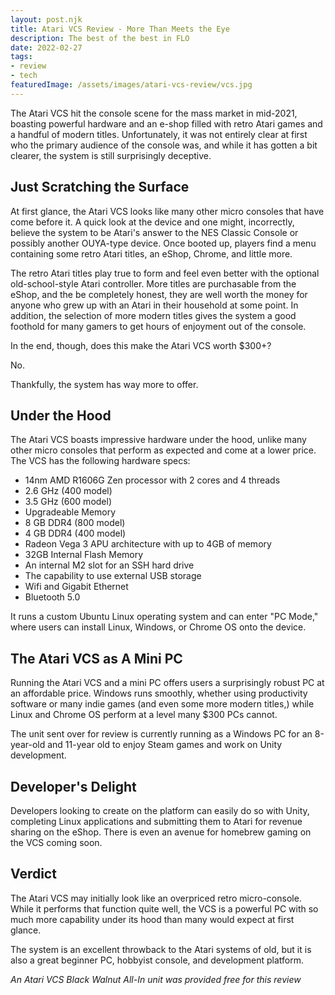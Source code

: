 ```yaml
---
layout: post.njk
title: Atari VCS Review - More Than Meets the Eye
description: The best of the best in FLO
date: 2022-02-27
tags:
- review
- tech
featuredImage: /assets/images/atari-vcs-review/vcs.jpg
---
```

The Atari VCS hit the console scene for the mass market in mid-2021, boasting powerful hardware and an e-shop filled with retro Atari games and a handful of modern titles. Unfortunately, it was not entirely clear at first who the primary audience of the console was, and while it has gotten a bit clearer, the system is still surprisingly deceptive.

## Just Scratching the Surface
At first glance, the Atari VCS looks like many other micro consoles that have come before it. A quick look at the device and one might, incorrectly, believe the system to be Atari's answer to the NES Classic Console or possibly another OUYA-type device. Once booted up, players find a menu containing some retro Atari titles, an eShop, Chrome, and little more.

The retro Atari titles play true to form and feel even better with the optional old-school-style Atari controller. More titles are purchasable from the eShop, and the be completely honest, they are well worth the money for anyone who grew up with an Atari in their household at some point. In addition, the selection of more modern titles gives the system a good foothold for many gamers to get hours of enjoyment out of the console.

In the end, though, does this make the Atari VCS worth $300+?

No.

Thankfully, the system has way more to offer.

## Under the Hood

The Atari VCS boasts impressive hardware under the hood, unlike many other micro consoles that perform as expected and come at a lower price. The VCS has the following hardware specs:

* 14nm AMD R1606G Zen processor with 2 cores and 4 threads
* 2.6 GHz (400 model)
* 3.5 GHz (600 model)
* Upgradeable Memory
* 8 GB DDR4 (800 model)
* 4 GB DDR4 (400 model)
* Radeon Vega 3 APU architecture with up to 4GB of memory
* 32GB Internal Flash Memory
* An internal M2 slot for an SSH hard drive
* The capability to use external USB storage
* Wifi and Gigabit Ethernet
* Bluetooth 5.0

It runs a custom Ubuntu Linux operating system and can enter "PC Mode," where users can install Linux, Windows, or Chrome OS onto the device.

## The Atari VCS as A Mini PC
Running the Atari VCS and a mini PC offers users a surprisingly robust PC at an affordable price. Windows runs smoothly, whether using productivity software or many indie games (and even some more modern titles,) while Linux and Chrome OS perform at a level many $300 PCs cannot.

The unit sent over for review is currently running as a Windows PC for an 8-year-old and 11-year old to enjoy Steam games and work on Unity development.

## Developer's Delight
Developers looking to create on the platform can easily do so with Unity, completing Linux applications and submitting them to Atari for revenue sharing on the eShop. There is even an avenue for homebrew gaming on the VCS coming soon.

## Verdict

The Atari VCS may initially look like an overpriced retro micro-console. While it performs that function quite well, the VCS is a powerful PC with so much more capability under its hood than many would expect at first glance.

The system is an excellent throwback to the Atari systems of old, but it is also a great beginner PC, hobbyist console, and development platform.

*An Atari VCS Black Walnut All-In unit was provided free for this review*